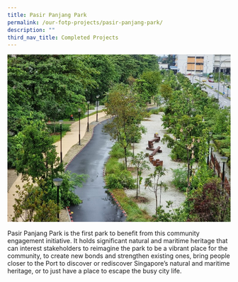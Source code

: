 ```yaml
---
title: Pasir Panjang Park
permalink: /our-fotp-projects/pasir-panjang-park/
description: ""
third_nav_title: Completed Projects
---
```

![](/images/PPP%20overview.jpg)

Pasir Panjang Park is the first park to benefit from this community engagement initiative. It holds significant natural and maritime heritage that can interest stakeholders to reimagine the park to be a vibrant place for the community, to create new bonds and strengthen existing ones, bring people closer to the Port to discover or rediscover Singapore’s natural and maritime heritage, or to just have a place to escape the busy city life.